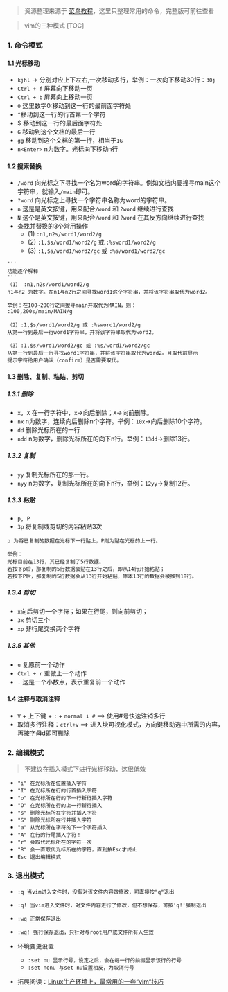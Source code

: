 > 资源整理来源于 [菜鸟教程](http://www.runoob.com/linux/linux-vim.html)，这里只整理常用的命令，完整版可前往查看

> vim的三种模式
[TOC]


### 1. 命令模式
#### 1.1 光标移动
* `kjhl` -> 分别对应上下左右,一次移动多行，举例：一次向下移动30行：`30j`
* `Ctrl + f` 屏幕向下移动一页
* `Ctrl + b` 屏幕向上移动一页
* `0` 这里数字0:移动到这一行的最前面字符处
* `^`移动到这一行的行首第一个字符
* $ 移动到这一行的最后面字符处
* `G` 移动到这个文档的最后一行
* `gg` 移动到这个文档的第一行，相当于`1G`
* `n<Enter>` n为数字。光标向下移动n行

#### 1.2 搜索替换
* `/word` 向光标之下寻找一个名为word的字符串。例如文档内要搜寻main这个字符串，就输入`/main`即可。
* `?word` 向光标之上寻找一个字符串名称为word的字符串。
* `n` 这是是英文按键，用来配合`/word` 和 `?word` 继续进行查找
* `N` 这个是英文按键，用来配合`/word` 和 `?word` 在其反方向继续进行查找
* 查找并替换的3个常用操作
  * (1) `:n1,n2s/word1/word2/g`
  * (2) `:1,$s/word1/word2/g` 或 `:%sword1/word2/g`
  * (3) `:1,$s/word1/word2/gc` 或 `:%s/word1/word2/gc`
```
'''
功能逐个解释
'''
（1） :n1,n2s/word1/word2/g
n1与n2 为数字。在n1与n2行之间寻找word1这个字符串，并将该字符串取代为word2。

举例：在100~200行之间搜寻main并取代为MAIN，则：
:100,200s/main/MAIN/g

（2）:1,$s/word1/word2/g 或 :%sword1/word2/g
从第一行到最后一行word1字符串，并将该字符串取代为word2。

（3）:1,$s/word1/word2/gc 或 :%s/word1/word2/gc
从第一行到最后一行寻找word1字符串，并将该字符串取代为word2。且取代前显示
提示字符给用户确认（confirm）是否需要取代。
```

#### 1.3 删除、复制、粘贴、剪切

##### 1.3.1 删除

* `x, X` 在一行字符中，`x`->向后删除；`X`->向前删除。
* `nx` n为数字，连续向后删除n个字符。举例：`10x`->向后删除10个字符。
* `dd` 删除光标所在的一行
* `ndd` n为数字，删除光标所在的向下n行。举例：`13dd`->删除13行。
##### 1.3.2 复制

* `yy` 复制光标所在的那一行。
* `nyy` n为数字，复制光标所在的向下n行，举例：`12yy`->复制12行。
##### 1.3.3 粘贴

* `p, P`
* `3p` 将复制或剪切的内容粘贴3次
```
p 为将已复制的数据在光标下一行贴上，P则为贴在光标的上一行。

举例：
光标目前在13行，其已经复制了5行数据。
若按下p后，那复制的5行数据会贴在13行之后，即从14行开始粘贴；
若按下P后，那复制的5行数据会从13行开始粘贴，原本13行的数据会被推到18行。
```
##### 1.3.4 剪切

* `x`向后剪切一个字符；如果在行尾，则向前剪切；
* `3x` 剪切三个
* `xp` 非行尾交换两个字符

##### 1.3.5 其他

* `u` 复原前一个动作
* `Ctrl + r` 重做上一个动作
* `.` 这是一个小数点，表示重复前一个动作

#### 1.4 注释与取消注释
* `V` + 上下键 + `:` + `normal i #` ==> 使用#号快速注销多行
* 取消多行注释：`ctrl+v` ==> 进入块可视化模式，方向键移动选中所需的内容，再按字母d即可删除

### 2. 编辑模式

> 不建议在插入模式下进行光标移动，这很低效

* `"i" 在光标所在位置插入字符`
* `"I" 在光标所在行的行首插入字符`
* `"o" 在光标所在行的下一行新行插入字符`
* `"O" 在光标所在行的上一行新行插入`
* `"s" 删除光标所在字符并插入字符`
* `"S" 删除光标所在行并插入字符`
* `"a" 从光标所在字符的下一个字符插入`
* `"A" 在行的行尾插入字符！`
* `"r" 会取代光标所在的字符一次`
* `"R" 会一直取代光标所在的字符，直到按Esc才终止`
* `Esc 退出编辑模式`


### 3. 退出模式
* `:q 当vim进入文件时，没有对该文件内容做修改，可直接按"q"退出`
* `:q! 当vim进入文件时，对文件内容进行了修改，但不想保存，可按'q!'强制退出`
* `:wq 正常保存退出`
* `:wq! 强行保存退出，只针对与root用户或文件所有人生效`
* 环境变更设置
  * `:set nu 显示行号，设定之后，会在每一行的前缀显示该行的行号`
  * `:set nonu 与set nu设置相反，为取消行号`



* 拓展阅读：[Linux生产环境上，最常用的一套“vim“技巧](https://juejin.im/post/5bfa4211e51d4550184546ea)

